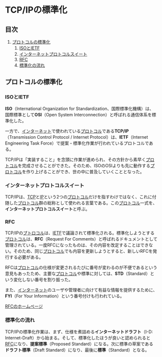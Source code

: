 # TCP/IPの標準化


## 目次

1. [プロトコルの標準化](#プロトコルの標準化)
	1. [ISOとIETF](#isoとietf)
	1. [インターネットプロトコルスイート](#インターネットプロトコルスイート)
	1. [RFC](#rfc)
	1. [標準化の流れ](#標準化の流れ)


## プロトコルの標準化

### ISOとIETF

**ISO**（International Organization for Standardization、国際標準化機構）は、国際標準として**OSI**（Open System Interconnection）と呼ばれる通信体系を標準化した。

一方で、[インターネット](/note/internet/chapters/01_basic_knowledge_of_network.ja.md#インターネット)で使われている[プロトコル](/note/internet/chapters/01_basic_knowledge_of_network.ja.md#プロトコル)である**TCP/IP**（Transmission Control Protocol / Internet Protocol）は、**IETF**（Internet Engineering Task Force）で提案・標準化作業が行われているプロトコルである。

TCP/IPは「実装すること」を念頭に作業が進められ、その方針から素早く[プロトコル](/note/internet/chapters/01_basic_knowledge_of_network.ja.md#プロトコル)を完成させることができた。そのため、ISOのOSIよりも先に動作する[プロトコル](/note/internet/chapters/01_basic_knowledge_of_network.ja.md#プロトコル)を作り上げることができ、世の中に普及していくこととなった。

### インターネットプロトコルスイート

TCP/IPは、[TCP](/note/internet/chapters/08_transport_layer.ja.md#tcp)と[IP](/note/internet/chapters/07_internet_layer.ja.md#ip)という2つの[プロトコル](/note/internet/chapters/01_basic_knowledge_of_network.ja.md#プロトコル)だけを指すわけではなく、これに付随した[プロトコル](/note/internet/chapters/01_basic_knowledge_of_network.ja.md#プロトコル)群の総称として使われる言葉である。この[プロトコル](/note/internet/chapters/01_basic_knowledge_of_network.ja.md#プロトコル)一式を、**インターネットプロトコルスイート**と呼ぶ。

### RFC

TCP/IPの[プトロコル](/note/internet/chapters/01_basic_knowledge_of_network.ja.md#プロトコル)は、[IETF](#isoとietf)で議論されて標準化される。標準化しようとする[プロトコル](/note/internet/chapters/01_basic_knowledge_of_network.ja.md#プロトコル)は、**RFC**（Request For Comments）と呼ばれるドキュメントとして管理されている。一度RFCになったものは、その内容を改定することはできない。そのため、同じ[プロトコル](/note/internet/chapters/01_basic_knowledge_of_network.ja.md#プロトコル)でも内容を更新しようとすると、新しいRFCを発行する必要がある。

RFCは[プロトコル](/note/internet/chapters/01_basic_knowledge_of_network.ja.md#プロトコル)の仕様が変更されるたびに番号が変わるのが不便であるという意見もあったため、主要な[プロトコル](/note/internet/chapters/01_basic_knowledge_of_network.ja.md#プロトコル)や標準に対しては、**STD**（Standard）という変化しない番号を割り振った。

また、[インターネット](/note/internet/chapters/01_basic_knowledge_of_network.ja.md#インターネット)のユーザや管理者に向けて有益な情報を提供するために、**FYI**（For Your Information）という番号付けも行われている。

[RFCのホームページ](https://www.rfc-editor.org/)

### 標準化の流れ

TCP/IPの標準化作業は、まず、仕様を煮詰める**インターネットドラフト**（I-D: Internet-Draft）から始まる。そして、標準化したほうが良いと認められると[RFC](#rfc)になり、**提案標準**（Proposed Standard）になる。次に標準の草案である**ドラフト標準**（Draft Standard）になり、最後に**標準**（Standard）となる。
